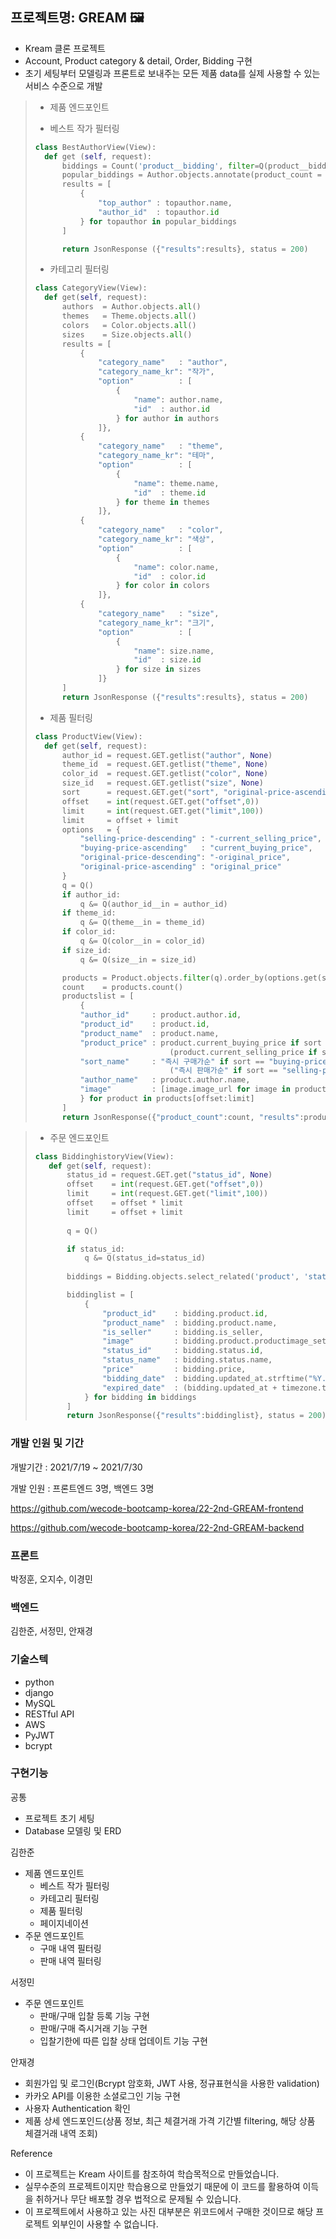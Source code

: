 ## 프로젝트명: GREAM 🖼
- Kream 클론 프로젝트
- Account, Product category & detail, Order, Bidding 구현
- 초기 세팅부터 모델링과 프론트로 보내주는 모든 제품 data를 실제 사용할 수 있는 서비스 수준으로 개발



>- 제품 엔드포인트
>
>- 베스트 작가 필터링
>```python
>class BestAuthorView(View):
>   def get (self, request):
>       biddings = Count('product__bidding', filter=Q(product__bidding__is_seller=0))
>       popular_biddings = Author.objects.annotate(product_count = biddings).order_by('-product_count')[:4]
>       results = [
>           {
>               "top_author" : topauthor.name,
>               "author_id"  : topauthor.id
>           } for topauthor in popular_biddings
>       ]
>
>       return JsonResponse ({"results":results}, status = 200)
>```
> 
>- 카테고리 필터링
>```python
>class CategoryView(View):
>   def get(self, request):
>       authors  = Author.objects.all()
>       themes   = Theme.objects.all()
>       colors   = Color.objects.all()
>       sizes    = Size.objects.all()
>       results = [
>           {
>               "category_name"   : "author",
>               "category_name_kr": "작가",
>               "option"          : [
>                   {
>                       "name": author.name,
>                       "id"  : author.id
>                   } for author in authors
>               ]},
>           {
>               "category_name"   : "theme",
>               "category_name_kr": "테마",
>               "option"          : [
>                   {
>                       "name": theme.name,
>                       "id"  : theme.id
>                   } for theme in themes
>               ]},
>           {
>               "category_name"   : "color",
>               "category_name_kr": "색상",
>               "option"          : [
>                   {
>                       "name": color.name,
>                       "id"  : color.id
>                   } for color in colors
>               ]},
>           {
>               "category_name"   : "size",
>               "category_name_kr": "크기",
>               "option"          : [
>                   {
>                       "name": size.name,
>                       "id"  : size.id
>                   } for size in sizes
>               ]}
>       ]
>       return JsonResponse ({"results":results}, status = 200)
>```
> 
>- 제품 필터링
>```python
>class ProductView(View):
>   def get(self, request):
>       author_id = request.GET.getlist("author", None)
>       theme_id  = request.GET.getlist("theme", None)
>       color_id  = request.GET.getlist("color", None)
>       size_id   = request.GET.getlist("size", None)
>       sort      = request.GET.get("sort", "original-price-ascending")
>       offset    = int(request.GET.get("offset",0))
>       limit     = int(request.GET.get("limit",100))
>       limit     = offset + limit
>       options   = {
>           "selling-price-descending" : "-current_selling_price",
>           "buying-price-ascending"   : "current_buying_price",
>           "original-price-descending": "-original_price",
>           "original-price-ascending" : "original_price"
>       }
>       q = Q()
>       if author_id:
>           q &= Q(author_id__in = author_id)
>       if theme_id:
>           q &= Q(theme__in = theme_id)
>       if color_id:
>           q &= Q(color__in = color_id)
>       if size_id:
>           q &= Q(size__in = size_id)
>
>       products = Product.objects.filter(q).order_by(options.get(sort, None))
>       count    = products.count()
>       productslist = [
>           {
>           "author_id"     : product.author.id,
>           "product_id"    : product.id,
>           "product_name"  : product.name,
>           "product_price" : product.current_buying_price if sort == "buying-price-ascending" else\
>                               (product.current_selling_price if sort == "selling-price-descending" else product.original_price),
>           "sort_name"     : "즉시 구매가순" if sort == "buying-price-ascending" else\
>                               ("즉시 판매가순" if sort == "selling-price-descending" else "발매가순"),
>           "author_name"   : product.author.name,
>           "image"         : [image.image_url for image in product.productimage_set.all()],
>           } for product in products[offset:limit]
>       ]
>       return JsonResponse({"product_count":count, "results":productslist}, status = 200)
>```

>- 주문 엔드포인트
>```python
>class BiddinghistoryView(View):
>    def get(self, request):
>        status_id = request.GET.get("status_id", None)
>        offset    = int(request.GET.get("offset",0))
>        limit     = int(request.GET.get("limit",100))
>        offset    = offset * limit
>        limit     = offset + limit
>        
>        q = Q()
>
>        if status_id:
>            q &= Q(status_id=status_id)
>         
>        biddings = Bidding.objects.select_related('product', 'status').filter(q)[offset:limit]
>
>        biddinglist = [
>            {
>                "product_id"    : bidding.product.id,
>                "product_name"  : bidding.product.name,
>                "is_seller"     : bidding.is_seller,
>                "image"         : bidding.product.productimage_set.first().image_url,
>                "status_id"     : bidding.status.id,
>                "status_name"   : bidding.status.name,
>                "price"         : bidding.price,
>                "bidding_date"  : bidding.updated_at.strftime("%Y.%m.%d"),
>                "expired_date"  : (bidding.updated_at + timezone.timedelta(days=bidding.expired_within.period)).strftime("%Y.%m.%d"),
>            } for bidding in biddings
>        ]
>        return JsonResponse({"results":biddinglist}, status = 200)
>```


### 개발 인원 및 기간

개발기간 : 2021/7/19 ~ 2021/7/30

개발 인원 : 프론트엔드 3명, 백엔드 3명

https://github.com/wecode-bootcamp-korea/22-2nd-GREAM-frontend

https://github.com/wecode-bootcamp-korea/22-2nd-GREAM-backend

### 프론트
박정훈, 오지수, 이경민

### 백엔드
김한준, 서정민, 안재경

### 기술스텍
- python
- django
- MySQL
- RESTful API
- AWS
- PyJWT
- bcrypt

### 구현기능

공통
- 프로젝트 초기 세팅
- Database 모델링 및 ERD

김한준
- 제품 엔드포인트
    - 베스트 작가 필터링
    - 카테고리 필터링
    - 제품 필터링
    - 페이지네이션
- 주문 엔드포인트
    - 구매 내역 필터링
    - 판매 내역 필터링

서정민
- 주문 엔드포인트
    - 판매/구매 입찰 등록 기능 구현
    - 판매/구매 즉시거래 기능 구현
    - 입찰기한에 따른 입찰 상태 업데이트 기능 구현

안재경
- 회원가입 및 로그인(Bcrypt 암호화, JWT 사용, 정규표현식을 사용한 validation)
- 카카오 API를 이용한 소셜로그인 기능 구현
- 사용자 Authentication 확인
- 제품 상세 엔드포인드(상품 정보, 최근 체결거래 가격 기간별 filtering, 해당 상품 체결거래 내역 조회)

Reference
- 이 프로젝트는 Kream 사이트를 참조하여 학습목적으로 만들었습니다.
- 실무수준의 프로젝트이지만 학습용으로 만들었기 때문에 이 코드를 활용하여 이득을 취하거나 무단 배포할 경우 법적으로 문제될 수 있습니다.
- 이 프로젝트에서 사용하고 있는 사진 대부분은 위코드에서 구매한 것이므로 해당 프로젝트 외부인이 사용할 수 없습니다.
